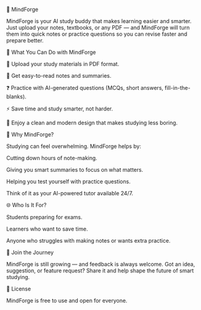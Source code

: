 🧠 MindForge

MindForge is your AI study buddy that makes learning easier and smarter.
Just upload your notes, textbooks, or any PDF — and MindForge will turn them into quick notes or practice questions so you can revise faster and prepare better.

🌟 What You Can Do with MindForge

📂 Upload your study materials in PDF format.

📝 Get easy-to-read notes and summaries.

❓ Practice with AI-generated questions (MCQs, short answers, fill-in-the-blanks).

⚡ Save time and study smarter, not harder.

🎨 Enjoy a clean and modern design that makes studying less boring.

🎯 Why MindForge?

Studying can feel overwhelming.
MindForge helps by:

Cutting down hours of note-making.

Giving you smart summaries to focus on what matters.

Helping you test yourself with practice questions.

Think of it as your AI-powered tutor available 24/7.

🌐 Who Is It For?

Students preparing for exams.

Learners who want to save time.

Anyone who struggles with making notes or wants extra practice.

🤝 Join the Journey

MindForge is still growing — and feedback is always welcome.
Got an idea, suggestion, or feature request? Share it and help shape the future of smart studying.

📜 License

MindForge is free to use and open for everyone.